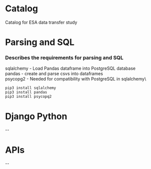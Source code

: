 # Catalog
Catalog for ESA data transfer study


# Parsing and SQL
### Describes the requirements for parsing and SQL
sqlalchemy - Load Pandas dataframe into PostgreSQL database\
pandas - create and parse csvs into dataframes\
psycopg2 - Needed for compatibility with PostgreSQL in sqlalchemy\

`pip3 install sqlalchemy`\
`pip3 install pandas`\
`pip3 install psycopq2`

# Django Python
--

# APIs
--
